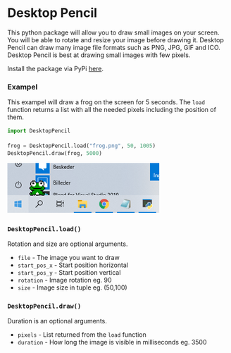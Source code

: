 # Desktop Pencil
This python package will allow you to draw small images on your screen. You will be able to rotate and resize your image before drawing it. Desktop Pencil can draw many image file formats such as PNG, JPG, GIF and ICO. Desktop Pencil is best at drawing small images with few pixels.

Install the package via PyPi [here](https://pypi.org/project/DesktopPencil/). 

### Exampel
This exampel will draw a frog on the screen for 5 seconds. The ```load``` function returns a list with all the needed pixels including the position of them.
```python
import DesktopPencil

frog = DesktopPencil.load("frog.png", 50, 1005)
DesktopPencil.draw(frog, 5000)
```
<img src="/Exampels/1.PNG">

### ```DesktopPencil.load()```
Rotation and size are optional arguments.
* ```file``` - The image you want to draw
* ```start_pos_x``` - Start position horizontal
* ```start_pos_y``` - Start position vertical
* ```rotation``` - Image rotation eg. 90
* ```size``` - Image size in tuple eg. (50,100)

### ```DesktopPencil.draw()```
Duration is an optional arguments.
* ```pixels``` - List returned from the ```load``` function
* ```duration``` - How long the image is visible in milliseconds eg. 3500
